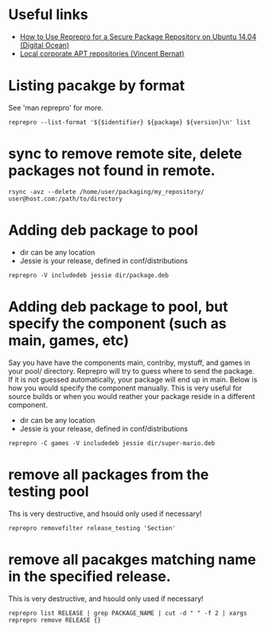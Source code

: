# Useful links
* [How to Use Reprepro for a Secure Package Repository on Ubuntu 14.04 (Digital Ocean)](https://www.digitalocean.com/community/tutorials/how-to-use-reprepro-for-a-secure-package-repository-on-ubuntu-14-04)
* [Local corporate APT repositories (Vincent Bernat)](http://vincent.bernat.im/en/blog/2014-local-apt-repositories.html)

# Listing pacakge by format

See 'man reprepro' for more.

```
reprepro --list-format '${$identifier} ${package} ${version}\n' list
```

# sync to remove remote site, delete packages not found in remote.
```
rsync -avz --delete /home/user/packaging/my_repository/ user@host.com:/path/to/directory
```

# Adding deb package to pool
* dir can be any location
* Jessie is your release, defined in conf/distributions
```
reprepro -V includedeb jessie dir/package.deb
```

# Adding deb package to pool, but specify the component (such as main, games, etc)
Say you have have the components main, contriby, mystuff, and games in your pool/ directory. Reprepro will try to guess where to send the package. If it is not guessed automatically, your package will end up in main. Below is how you would specify the component manually. This is very useful for source builds or when you would reather your package reside in a different component.

* dir can be any location
* Jessie is your release, defined in conf/distributions
```
reprepro -C games -V includedeb jessie dir/super-mario.deb
```

# remove all packages from the testing pool
Ths is very destructive, and hsould only used if necessary!
```
reprepro removefilter release_testing 'Section'
```

# remove all pacakges matching name in the specified release.
This is very destructive, and hsould only used if necessary!

```
reprepro list RELEASE | grep PACKAGE_NAME | cut -d " " -f 2 | xargs reprepro remove RELEASE {}
```

